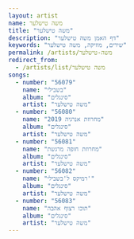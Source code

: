```yaml
---
layout: artist
name: משה טישלער
title: "משה טישלער"
description: "דף האמן משה טישלער"
keywords: "שירים, מוזיקה, משה טישלער"
permalink: /artists/משה-טישלער
redirect_from:
  - /artists/list/משה טישלער
songs:
  - number: "56079"
    name: "בשבילי"
    album: "סינגלים"
    artist: "משה טישלער"
  - number: "56080"
    name: "מחרוזת אנרגיה 2019"
    album: "סינגלים"
    artist: "משה טישלער"
  - number: "56081"
    name: "מחרוזת חופה מרגשת"
    album: "סינגלים"
    artist: "משה טישלער"
  - number: "56082"
    name: "רמיקס ל'בשבילי'"
    album: "סינגלים"
    artist: "משה טישלער"
  - number: "56083"
    name: "תוכו רצוף אהבה"
    album: "סינגלים"
    artist: "משה טישלער"
---
```

